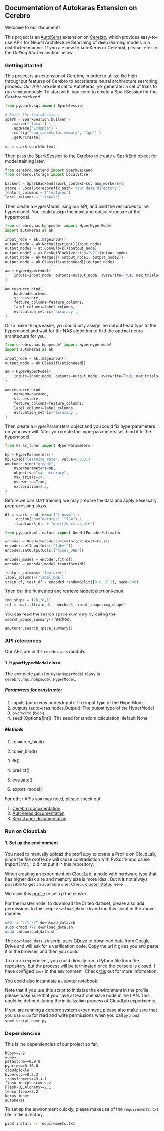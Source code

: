 ## Documentation of Autokeras Extension on Cerebro

Welcome to our document! 

This project is an [AutoKeras](https://autokeras.com/) extension on [Cerebro](https://adalabucsd.github.io/cerebro-system/), 
which provides easy-to-use APIs for Neural Architecture Searching of deep learning models in a distributed manner. 
If you are new to AutoKeras or Cerebro), please refer to the _Getting Started_ section below.

### Getting Started

This project is an extension of Cerebro, in order to utilize the high throughput features of Cerebro to accerlerate neural
architecture searching process. Our APIs are identical to AutoKeras, yet generates a set of trials to run simutaneously.
To start with, you need to create a SparkSession for the Cerebro backend.  

```python
from pyspark.sql import SparkSession

# Build the SparkSession
spark = SparkSession.builder \
   .master("local") \
   .appName("Example") \
   .config("spark.executor.memory", "1gb") \
   .getOrCreate()
   
sc = spark.sparkContext
```

Then pass the SparkSession to the Cerebro to create a SparkEnd object for model training later.

```python
from cerebro.backend import SparkBackend
from cerebro.storage import LocalStore

backend = SparkBackend(spark_context=sc, num_workers=1)
store = LocalStore(prefix_path='Your data directory')
feature_columns = ['features']
label_columns = ['label']
```

Then create a HyperModel using our API, and bind the resources to the hypermodel. You could assign the input and output
structure of the hypermodel.

```python
from cerebro.nas.hphpmodel import HyperHyperModel
import autokeras as ak

input_node = ak.ImageInput()
output_node = ak.Normalization()(input_node)
output_node1 = ak.ConvBlock()(output_node)
output_node2 = ak.ResNetBlock(version="v2")(output_node)
output_node = ak.Merge()([output_node1, output_node2])
output_node = ak.ClassificationHead()(output_node)

am = HyperHyperModel(
    inputs=input_node, outputs=output_node, overwrite=True, max_trials=1000
)

am.resource_bind(
    backend=backend, 
    store=store,
    feature_columns=feature_columns,
    label_columns=label_columns,
    evaluation_metric='accuracy', 
)
```

Or to make things easier, you could only assign the output head type to the hypermodel and wait for the NAS algorithm to 
find the optimal neural architecture for you.

```python
from cerebro.nas.hphpmodel import HyperHyperModel
import autokeras as ak

input_node = ak.ImageInput()
output_node = ak.ClassificationHead()

am = HyperHyperModel(
    inputs=input_node, outputs=output_node, overwrite=True, max_trials=1000
)

am.resource_bind(
    backend=backend, 
    store=store,
    feature_columns=feature_columns,
    label_columns=label_columns,
    evaluation_metric='accuracy', 
)
```

Then create a HyperParameters object and you could fix hyperparameters on your own will. After you create the 
hyperparameters set, bind it to the hypermodel.

```python
from keras_tuner import HyperParameters

hp = HyperParameters()
hp.Fixed("learning_rate", value=0.0001)
am.tuner_bind("greedy", 
    hyperparameters=hp,
    objective="val_accuracy",
    max_trials=20,
    overwrite=True,
    exploration=0.3,
)
```

Before we can start training, we may prepare the data and apply necessary preprocessing steps.

```python
df = spark.read.format("libsvm") \
    .option("numFeatures", "784") \
    .load(work_dir + "mnist/mnist.scale")

from pyspark.ml.feature import OneHotEncoderEstimator

encoder = OneHotEncoderEstimator(dropLast=False)
encoder.setInputCols(["label"])
encoder.setOutputCols(["label_OHE"])

encoder_model = encoder.fit(df)
encoded = encoder_model.transform(df)

feature_columns=['features']
label_columns=['label_OHE']
train_df, test_df = encoded.randomSplit([0.8, 0.2], seed=100)
```

Then call the fit method and retrieve ModelSelectionResult
```python
img_shape = (28,28,1)
rel = am.fit(train_df, epochs=5, input_shape=img_shape)
```

You can read the search space summary by calling the `search_space_summary()` method.

```python
am.tuner.search_space_summary()
```


### API references

Our APIs are in the `cerebro.nas` module.

#### 1. HyperHyperModel class

The complete path for `HyperHyperModel` class is `cerebro.nas.hphpmodel.HyperModel`.

##### Parameters for constructor
1. inputs (autokeras.nodes.Input): The input type of the HyperModel
2. outputs (autokeras.nodes.Output): The output type of the HyperModel
3. overwrite (bool): 
4. seed (Optional[int]): The seed for random calculation, default None

##### Methods

1. resource_bind()

2. tuner_bind()

3. fit()

4. predict()

5. evaluate()

6. export_model()


For other APIs you may need, please check out:

1. [Cerebro documentation](https://adalabucsd.github.io/cerebro-system/quick_start.html)
2. [AutoKeras documentation](https://autokeras.com/image_classifier/)
3. [KerasTuner documentation](https://keras.io/api/keras_tuner/)


### Run on CloudLab
#### 1. Set up the environment

You need to manually upload the profile.py to create a Profile on CloudLab, since the file profile.py will cause
contradiction with PySpark and cause ImportError, I did not put it in this repository.

When creating an experiment on CloudLab, a node with hardware type that has higher disk size and memory size is more ideal. 
But it is not always possible to get an available one. Check [cluster status](https://www.cloudlab.us/resinfo.php) here

We used this [profile](https://github.com/jiange91/spark-nas-profile.git) to set up the cluster.

For the master node, to download the Criteo dataset, please also add permissions to the script `download_data.sh`
and run this script in the above manner.

```bash
sed -i "s/\r//" download_data.sh
sudo chmod 777 download_data.sh
sudo ./download_data.sh
```

The `download_data.sh` script uses [GDrive](https://github.com/prasmussen/gdrive) to download data from Google Drive and
will ask for a verification code. Copy the url it gives you and paste it in the browser, and then you could  

To run an experiment, you could directly run a Python file from the repository, but the process will be terminated
once the console is closed. I have configed `tmux` in the environment. Check [this](https://blog.csdn.net/u014381600/article/details/54588531) 
out for more information.

You could also instantiate a Jupyter notebook.

Note that if you use this script to initialize the environment in the profile, please make sure that you have at least
one slave node in the LAN. This could be defined during the initialization process of CloudLab experiments.

If you are running a cerebro system experiment, please also make sure that you use `sudo` for read and write permissions 
when you call `python3 some_script_name.py`.


### Dependencies

This is the dependencies of our project so far, 

```
h5py>=2.9
numpy
petastorm==0.9.0
pyarrow==0.16.0
cloudpickle
hyperopt>=0.2.3
transformers>=3.3.1
flask-restplus>=0.9.2
Flask-SQLAlchemy>=2.1
tensorflow>=2.2
keras_tuner
autokeras
```

To set up the environment quickly, please make use of the `requirements.txt` file in the directory,

```bash
pip3 install -r requirements.txt
```
